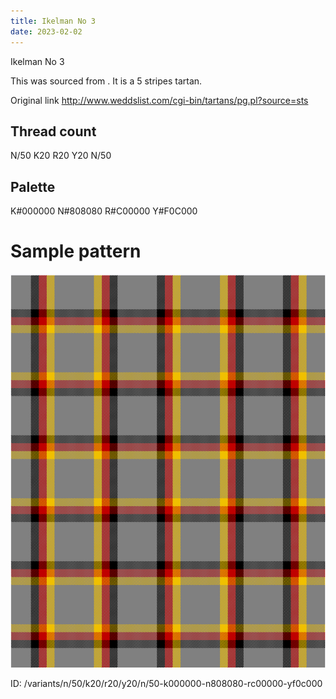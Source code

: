 ```yaml
---
title: Ikelman No 3
date: 2023-02-02
---
```

Ikelman No 3

This was sourced from <no value>.  It is a 5 stripes tartan.

Original link http://www.weddslist.com/cgi-bin/tartans/pg.pl?source=sts

## Thread count
N/50 K20 R20 Y20 N/50

## Palette
K#000000 N#808080 R#C00000 Y#F0C000

# Sample pattern

![Tartan detail](tartan.png "N/50 K20 R20 Y20 N/50 tartan")

ID: /variants/n/50/k20/r20/y20/n/50-k000000-n808080-rc00000-yf0c000